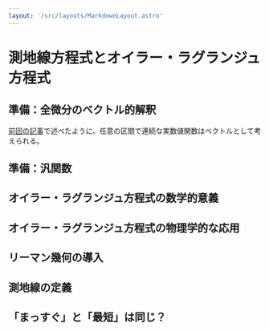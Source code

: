 ```yaml
---
layout: '/src/layouts/MarkdownLayout.astro'
---
```


# 測地線方程式とオイラー・ラグランジュ方程式

## 準備：全微分のベクトル的解釈

[前回の記事](https://comphand.pages.dev/posts/sm02/)で述べたように、任意の区間で連続な実数値関数はベクトルとして考えられる。

## 準備：汎関数

## オイラー・ラグランジュ方程式の数学的意義

## オイラー・ラグランジュ方程式の物理学的な応用

## リーマン幾何の導入

## 測地線の定義

## 「まっすぐ」と「最短」は同じ？